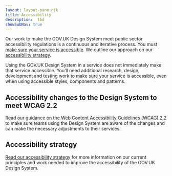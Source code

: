 ```yaml
---
layout: layout-pane.njk
title: Accessibility
description:  tbd
showSubNav: true
---
```


Our work to make the GOV.UK Design System meet public sector accessibility regulations is a continuous and iterative process. You must [make sure your service is accessible](https://www.gov.uk/guidance/accessibility-requirements-for-public-sector-websites-and-apps). We outline our approach on our [accessibility strategy](/accessibility/accessibility-strategy/).

Using the GOV.UK Design System in a service does not immediately make that service accessible. You’ll need additional research, design, development and testing work to make sure your service is accessible, even when using accessible styles, components and patterns.

## Accessibility changes to the Design System to meet WCAG 2.2

[Read our guidance on the Web Content Accessibility Guidelines (WCAG) 2.2](/accessibility/wcag-2.2) to make sure teams using the Design System are aware of the changes and can make the necessary adjustments to their services.

## Accessibility strategy

[Read our accessibility strategy](/accessibility/accessibility-strategy/) for more information on our current principles and work needed to improve the accessibility of the GOV.UK Design System.
